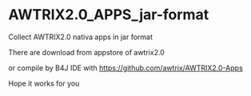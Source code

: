 # AWTRIX2.0_APPS_jar-format
Collect AWTRIX2.0 nativa apps in jar format

There are download from appstore of awtrix2.0 

or compile by B4J IDE with https://github.com/awtrix/AWTRIX2.0-Apps

Hope it works for you
